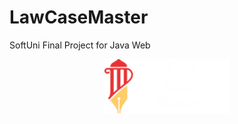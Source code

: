 # LawCaseMaster
SoftUni Final Project for Java Web 

<div align="center">
  <a href="https://github.com/Nedev-Miroslav/LawCaseMaster">
    <img src="https://github.com/Nedev-Miroslav/LawCaseMaster/blob/main/LawCaseMaster/src/main/resources/static/images/logo.png" alt="Лого на проекта" style="width: 200px; height: auto;">
  </a>
</div>
